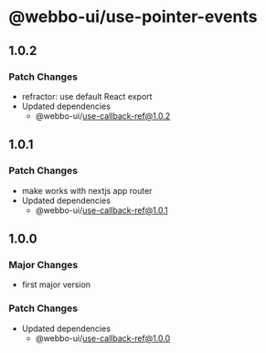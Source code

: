 # @webbo-ui/use-pointer-events

## 1.0.2

### Patch Changes

- refractor: use default React export
- Updated dependencies
  - @webbo-ui/use-callback-ref@1.0.2

## 1.0.1

### Patch Changes

- make works with nextjs app router
- Updated dependencies
  - @webbo-ui/use-callback-ref@1.0.1

## 1.0.0

### Major Changes

- first major version

### Patch Changes

- Updated dependencies
  - @webbo-ui/use-callback-ref@1.0.0
